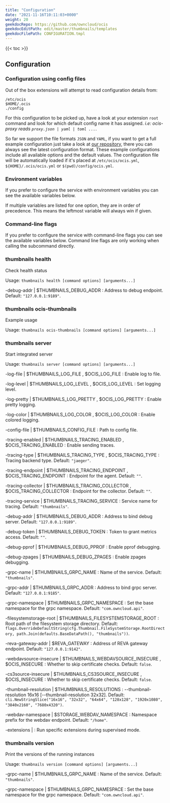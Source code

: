 ```yaml
---
title: "Configuration"
date: "2021-11-16T10:11:03+0000"
weight: 20
geekdocRepo: https://github.com/owncloud/ocis
geekdocEditPath: edit/master/thumbnails/templates
geekdocFilePath: CONFIGURATION.tmpl
---
```


{{< toc >}}

## Configuration

### Configuration using config files

Out of the box extensions will attempt to read configuration details from:

```console
/etc/ocis
$HOME/.ocis
./config
```

For this configuration to be picked up, have a look at your extension `root` command and look for which default config name it has assigned. *i.e: ocis-proxy reads `proxy.json | yaml | toml ...`*.

So far we support the file formats `JSON` and `YAML`, if you want to get a full example configuration just take a look at [our repository](https://github.com/owncloud/ocis/tree/master/thumbnails/config), there you can always see the latest configuration format. These example configurations include all available options and the default values. The configuration file will be automatically loaded if it's placed at `/etc/ocis/ocis.yml`, `${HOME}/.ocis/ocis.yml` or `$(pwd)/config/ocis.yml`.

### Environment variables

If you prefer to configure the service with environment variables you can see the available variables below.

If multiple variables are listed for one option, they are in order of precedence. This means the leftmost variable will always win if given.

### Command-line flags

If you prefer to configure the service with command-line flags you can see the available variables below. Command line flags are only working when calling the subcommand directly.

### thumbnails health

Check health status

Usage: `thumbnails health [command options] [arguments...]`


-debug-addr |  $THUMBNAILS_DEBUG_ADDR
: Address to debug endpoint. Default: `"127.0.0.1:9189"`.



























### thumbnails ocis-thumbnails

Example usage

Usage: `thumbnails ocis-thumbnails [command options] [arguments...]`




























### thumbnails server

Start integrated server

Usage: `thumbnails server [command options] [arguments...]`



-log-file |  $THUMBNAILS_LOG_FILE , $OCIS_LOG_FILE
: Enable log to file.


-log-level |  $THUMBNAILS_LOG_LEVEL , $OCIS_LOG_LEVEL
: Set logging level.


-log-pretty |  $THUMBNAILS_LOG_PRETTY , $OCIS_LOG_PRETTY
: Enable pretty logging.


-log-color |  $THUMBNAILS_LOG_COLOR , $OCIS_LOG_COLOR
: Enable colored logging.


-config-file |  $THUMBNAILS_CONFIG_FILE
: Path to config file.


-tracing-enabled |  $THUMBNAILS_TRACING_ENABLED , $OCIS_TRACING_ENABLED
: Enable sending traces.


-tracing-type |  $THUMBNAILS_TRACING_TYPE , $OCIS_TRACING_TYPE
: Tracing backend type. Default: `"jaeger"`.


-tracing-endpoint |  $THUMBNAILS_TRACING_ENDPOINT , $OCIS_TRACING_ENDPOINT
: Endpoint for the agent. Default: `""`.


-tracing-collector |  $THUMBNAILS_TRACING_COLLECTOR , $OCIS_TRACING_COLLECTOR
: Endpoint for the collector. Default: `""`.


-tracing-service |  $THUMBNAILS_TRACING_SERVICE
: Service name for tracing. Default: `"thumbnails"`.


-debug-addr |  $THUMBNAILS_DEBUG_ADDR
: Address to bind debug server. Default: `"127.0.0.1:9189"`.


-debug-token |  $THUMBNAILS_DEBUG_TOKEN
: Token to grant metrics access. Default: `""`.


-debug-pprof |  $THUMBNAILS_DEBUG_PPROF
: Enable pprof debugging.


-debug-zpages |  $THUMBNAILS_DEBUG_ZPAGES
: Enable zpages debugging.


-grpc-name |  $THUMBNAILS_GRPC_NAME
: Name of the service. Default: `"thumbnails"`.


-grpc-addr |  $THUMBNAILS_GRPC_ADDR
: Address to bind grpc server. Default: `"127.0.0.1:9185"`.


-grpc-namespace |  $THUMBNAILS_GRPC_NAMESPACE
: Set the base namespace for the grpc namespace. Default: `"com.owncloud.api"`.


-filesystemstorage-root |  $THUMBNAILS_FILESYSTEMSTORAGE_ROOT
: Root path of the filesystem storage directory. Default: `flags.OverrideDefaultString(cfg.Thumbnail.FileSystemStorage.RootDirectory, path.Join(defaults.BaseDataPath(), "thumbnails"))`.


-reva-gateway-addr |  $REVA_GATEWAY
: Address of REVA gateway endpoint. Default: `"127.0.0.1:9142"`.


-webdavsource-insecure |  $THUMBNAILS_WEBDAVSOURCE_INSECURE , $OCIS_INSECURE
: Whether to skip certificate checks. Default: `false`.


-cs3source-insecure |  $THUMBNAILS_CS3SOURCE_INSECURE , $OCIS_INSECURE
: Whether to skip certificate checks. Default: `false`.


-thumbnail-resolution |  $THUMBNAILS_RESOLUTIONS
: --thumbnail-resolution 16x16 [--thumbnail-resolution 32x32]. Default: `cli.NewStringSlice("16x16", "32x32", "64x64", "128x128", "1920x1080", "3840x2160", "7680x4320")`.


-webdav-namespace |  $STORAGE_WEBDAV_NAMESPACE
: Namespace prefix for the webdav endpoint. Default: `"/home"`.


-extensions | 
: Run specific extensions during supervised mode.



### thumbnails version

Print the versions of the running instances

Usage: `thumbnails version [command options] [arguments...]`



























-grpc-name |  $THUMBNAILS_GRPC_NAME
: Name of the service. Default: `"thumbnails"`.


-grpc-namespace |  $THUMBNAILS_GRPC_NAMESPACE
: Set the base namespace for the grpc namespace. Default: `"com.owncloud.api"`.

